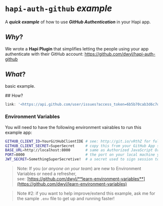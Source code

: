 # `hapi-auth-github` *example*

A ***quick example*** of how to use ***GitHub Authentication*** in your Hapi app.

## *Why*?

We wrote a **Hapi Plugin** that simplifies letting the people using your app
authenticate with their GitHub account:
https://github.com/dwyl/hapi-auth-github

## *What*?

basic example.

## How?

```js
link: '<https://api.github.com/user/issues?access_token=6b5b70cab3d6c7d2567f7c86700c2c0516482d14&page=2>; rel="next", <https://api.github.com/user/issues?access_token=6b5b70cab3d6c7d2567f7c86700c2c0516482d14&page=8>; rel="last"',
```

### Environment Variables

You will need to have the following environment vairables to run this example app:

```sh
GITHUB_CLIENT_ID=YourGitHubClientIDE # see: http://git.io/vRthZ for full instructions
GITHUB_CLIENT_SECRET=SuperSecret     # copy this from your GitHub App settings (see above)
BASE_URL=http://localhost:8000       # same as Authorized JavaScript Origin for your GitHub App
PORT=8000                            # the port on your local machine you want to run the app on
JWT_SECRET=SomethingSuperSecretive!  # a secret used to sign session tokens
```

> Note: If you (*or anyone on your team*) are new to
Environment Variables or need a refresher,  
see: [https://github.com/dwyl/**learn-environment-variables**](https://github.com/dwyl/learn-environment-variables)

> Note #2: if you want to help improve/extend this example,
ask me for the sample `.env` file to get up and running faster!
